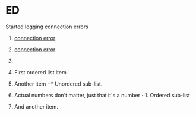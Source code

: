 # ED


Started logging connection errors

1. [connection error](https://github.com/bent-mortensen/ED/tree/master/from%20supercruise%20to%20station/30-01-2019 "MouseOver Hover Title")
2. [connection error](https://github.com/bent-mortensen/ED/tree/master/change%20ship/30-01-2019 "MouseOver Hover Title")
3. 

1. First ordered list item
2. Another item
⋅⋅* Unordered sub-list. 
1. Actual numbers don't matter, just that it's a number
⋅⋅1. Ordered sub-list
4. And another item.
